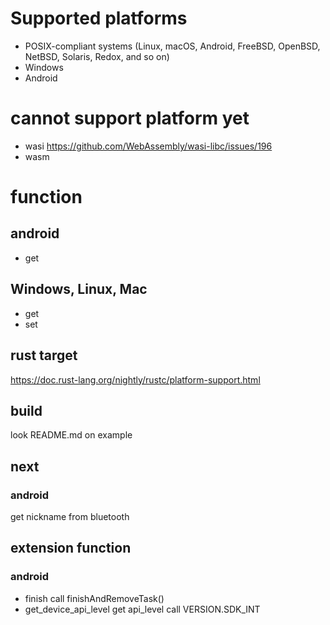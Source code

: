 # Supported platforms
- POSIX-compliant systems
(Linux, macOS, Android, FreeBSD, OpenBSD, NetBSD, Solaris, Redox, and so on)
- Windows
- Android

# cannot support platform yet
- wasi
https://github.com/WebAssembly/wasi-libc/issues/196
- wasm

# function
## android
- get

## Windows, Linux, Mac
- get
- set

## rust target
https://doc.rust-lang.org/nightly/rustc/platform-support.html

## build
look README.md on example

## next
### android
get nickname from bluetooth

## extension function
### android
- finish
call finishAndRemoveTask()
- get_device_api_level
get api_level
call VERSION.SDK_INT

